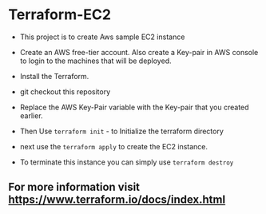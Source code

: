 # Terraform-EC2

* This project is to create Aws sample EC2 instance

* Create an AWS free-tier account. Also create a Key-pair in AWS console to login to the machines that will be deployed.

* Install the Terraform.

* git checkout this repository 

* Replace the AWS Key-Pair variable with the Key-pair that you created earlier.

* Then Use `terraform init` - to Initialize the terraform directory

* next use the `terraform apply` to create the EC2 instance.

* To terminate this instance you can simply use `terraform destroy`

## For more information visit https://www.terraform.io/docs/index.html
